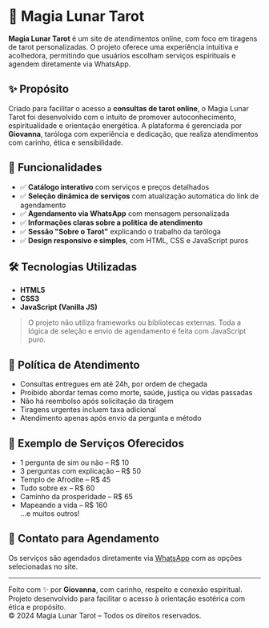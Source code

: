 # 🌙 Magia Lunar Tarot

**Magia Lunar Tarot** é um site de atendimentos online, com foco em tiragens de tarot personalizadas. 
O projeto oferece uma experiência intuitiva e acolhedora, permitindo que usuários escolham serviços espirituais e agendem diretamente via WhatsApp.

## ✨ Propósito

Criado para facilitar o acesso a **consultas de tarot online**, o Magia Lunar Tarot foi desenvolvido com o intuito de promover autoconhecimento, espiritualidade e orientação energética. 
A plataforma é gerenciada por **Giovanna**, taróloga com experiência e dedicação, que realiza atendimentos com carinho, ética e sensibilidade.

## 🔮 Funcionalidades

- ✅ **Catálogo interativo** com serviços e preços detalhados
- ✅ **Seleção dinâmica de serviços** com atualização automática do link de agendamento
- ✅ **Agendamento via WhatsApp** com mensagem personalizada
- ✅ **Informações claras sobre a política de atendimento**
- ✅ **Sessão "Sobre o Tarot"** explicando o trabalho da taróloga
- ✅ **Design responsivo e simples**, com HTML, CSS e JavaScript puros

## 🛠️ Tecnologias Utilizadas

- **HTML5**  
- **CSS3**  
- **JavaScript (Vanilla JS)**  

> O projeto não utiliza frameworks ou bibliotecas externas. Toda a lógica de seleção e envio de agendamento é feita com JavaScript puro.

## 📄 Política de Atendimento

- Consultas entregues em até 24h, por ordem de chegada
- Proibido abordar temas como morte, saúde, justiça ou vidas passadas
- Não há reembolso após solicitação da tiragem
- Tiragens urgentes incluem taxa adicional
- Atendimento apenas após envio da pergunta e método

## 💬 Exemplo de Serviços Oferecidos

- 1 pergunta de sim ou não – R$ 10  
- 3 perguntas com explicação – R$ 50  
- Templo de Afrodite – R$ 45  
- Tudo sobre ex – R$ 60  
- Caminho da prosperidade – R$ 65  
- Mapeando a vida – R$ 160  
...e muitos outros!

## 📱 Contato para Agendamento

Os serviços são agendados diretamente via [WhatsApp](https://wa.me/5511932277916) com as opções selecionadas no site.

---

Feito com ✨ por **Giovanna**, com carinho, respeito e conexão espiritual.  
Projeto desenvolvido para facilitar o acesso à orientação esotérica com ética e propósito.  
&copy; 2024 Magia Lunar Tarot – Todos os direitos reservados.
